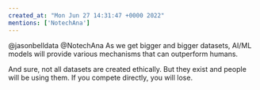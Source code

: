 ```yaml
---
created_at: "Mon Jun 27 14:31:47 +0000 2022"
mentions: ['NotechAna']
---
```


@jasonbelldata @NotechAna As we get bigger and bigger datasets, AI/ML models will provide various mechanisms that can outperform humans. 

And sure, not all datasets are created ethically. But they exist and people will be using them. If you compete directly, you will lose.